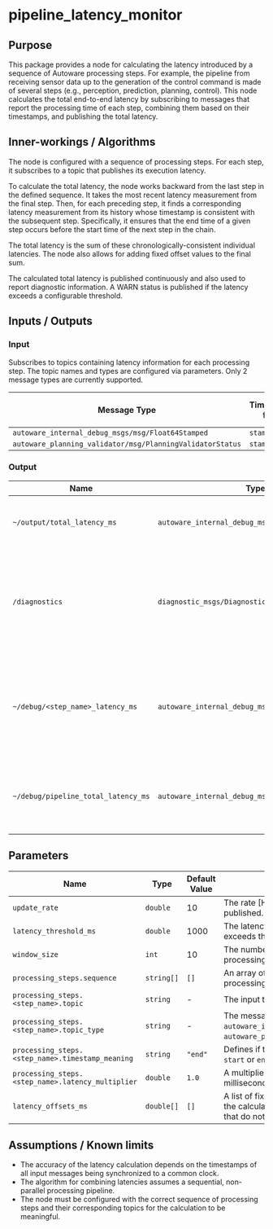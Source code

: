 # pipeline_latency_monitor

## Purpose

This package provides a node for calculating the latency introduced by a sequence of Autoware processing steps. For example, the pipeline from receiving sensor data up to the generation of the control command is made of several steps (e.g., perception, prediction, planning, control). This node calculates the total end-to-end latency by subscribing to messages that report the processing time of each step, combining them based on their timestamps, and publishing the total latency.

## Inner-workings / Algorithms

The node is configured with a sequence of processing steps. For each step, it subscribes to a topic that publishes its execution latency.

To calculate the total latency, the node works backward from the last step in the defined sequence. It takes the most recent latency measurement from the final step. Then, for each preceding step, it finds a corresponding latency measurement from its history whose timestamp is consistent with the subsequent step. Specifically, it ensures that the end time of a given step occurs before the start time of the next step in the chain.

The total latency is the sum of these chronologically-consistent individual latencies. The node also allows for adding fixed offset values to the final sum.

The calculated total latency is published continuously and also used to report diagnostic information. A WARN status is published if the latency exceeds a configurable threshold.

## Inputs / Outputs

### Input

Subscribes to topics containing latency information for each processing step. The topic names and types are configured via parameters.
Only 2 message types are currently supported.

| Message Type                                              | Timestamp field | Latency value field |
| --------------------------------------------------------- | --------------- | ------------------- |
| `autoware_internal_debug_msgs/msg/Float64Stamped`         | `stamp`         | `data`              |
| `autoware_planning_validator/msg/PlanningValidatorStatus` | `stamp`         | `latency`           |

### Output

| Name                                | Type                                              | Description                                                                                                         |
| ----------------------------------- | ------------------------------------------------- | ------------------------------------------------------------------------------------------------------------------- |
| `~/output/total_latency_ms`         | `autoware_internal_debug_msgs/msg/Float64Stamped` | The calculated total pipeline latency in milliseconds.                                                              |
| `/diagnostics`                      | `diagnostic_msgs/DiagnosticArray`                 | Publishes the diagnostic status. Reports `OK` if the latency is within the threshold, and `WARN` if it is exceeded. |
| `~/debug/<step_name>_latency_ms`    | `autoware_internal_debug_msgs/msg/Float64Stamped` | For each processing step, publishes the latest latency value received from its input topic.                         |
| `~/debug/pipeline_total_latency_ms` | `autoware_internal_debug_msgs/msg/Float64Stamped` | A debug topic that also publishes the calculated total latency.                                                     |

## Parameters

| Name                                              | Type       | Default Value | Description                                                                                                                                                          |
| ------------------------------------------------- | ---------- | ------------- | -------------------------------------------------------------------------------------------------------------------------------------------------------------------- |
| `update_rate`                                     | `double`   | 10            | The rate [Hz] at which the total latency is calculated and published.                                                                                                |
| `latency_threshold_ms`                            | `double`   | 1000          | The latency threshold in milliseconds. If the total latency exceeds this value, a `WARN` diagnostic is reported.                                                     |
| `window_size`                                     | `int`      | 10            | The number of historical latency messages to store for each processing step.                                                                                         |
| `processing_steps.sequence`                       | `string[]` | `[]`          | An array of names defining the ordered sequence of processing steps to measure.                                                                                      |
| `processing_steps.<step_name>.topic`              | `string`   | -             | The input topic that provides the latency for this step.                                                                                                             |
| `processing_steps.<step_name>.topic_type`         | `string`   | -             | The message type of the input topic. Supported types: `autoware_internal_debug_msgs/msg/Float64Stamped`, `autoware_planning_validator/msg/PlanningValidatorStatus`.  |
| `processing_steps.<step_name>.timestamp_meaning`  | `string`   | `"end"`       | Defines if the timestamp in the message represents the `start` or `end` of the processing interval for that step.                                                    |
| `processing_steps.<step_name>.latency_multiplier` | `double`   | `1.0`         | A multiplier to convert the received latency value into milliseconds (e.g., use 1000.0 if the input is in seconds).                                                  |
| `latency_offsets_ms`                              | `double[]` | `[]`          | A list of fixed latency values (in milliseconds) to be added to the calculated total latency. Useful for accounting for steps that do not publish their own latency. |

## Assumptions / Known limits

- The accuracy of the latency calculation depends on the timestamps of all input messages being synchronized to a common clock.
- The algorithm for combining latencies assumes a sequential, non-parallel processing pipeline.
- The node must be configured with the correct sequence of processing steps and their corresponding topics for the calculation to be meaningful.
